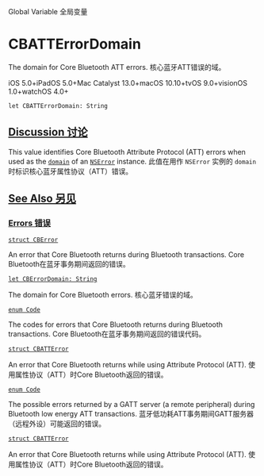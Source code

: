 Global Variable 全局变量

# CBATTErrorDomain 

The domain for Core Bluetooth ATT errors.
核心蓝牙ATT错误的域。

iOS 5.0+iPadOS 5.0+Mac Catalyst 13.0+macOS 10.10+tvOS 9.0+visionOS 1.0+watchOS 4.0+

```
let CBATTErrorDomain: String
```



## [Discussion 讨论](https://developer.apple.com/documentation/corebluetooth/cbatterrordomain#Discussion)

This value identifies Core Bluetooth Attribute Protocol (ATT) errors when used as the [`domain`](https://developer.apple.com/documentation/foundation/nserror/1413924-domain) of an [`NSError`](https://developer.apple.com/documentation/foundation/nserror) instance.
此值在用作 `NSError` 实例的 `domain` 时标识核心蓝牙属性协议（ATT）错误。



## [See Also 另见](https://developer.apple.com/documentation/corebluetooth/cbatterrordomain#see-also)

### [Errors 错误](https://developer.apple.com/documentation/corebluetooth/cbatterrordomain#Errors)

[`struct CBError`](https://developer.apple.com/documentation/corebluetooth/cberror-swift.struct)

An error that Core Bluetooth returns during Bluetooth transactions.
Core Bluetooth在蓝牙事务期间返回的错误。

[`let CBErrorDomain: String`](https://developer.apple.com/documentation/corebluetooth/cberrordomain)

The domain for Core Bluetooth errors.
核心蓝牙错误的域。

[`enum Code`](https://developer.apple.com/documentation/corebluetooth/cberror-swift.struct/code)

The codes for errors that Core Bluetooth returns during Bluetooth transactions.
Core Bluetooth在蓝牙事务期间返回的错误代码。

[`struct CBATTError`](https://developer.apple.com/documentation/corebluetooth/cbatterror-swift.struct)

An error that Core Bluetooth returns while using Attribute Protocol (ATT).
使用属性协议（ATT）时Core Bluetooth返回的错误。

[`enum Code`](https://developer.apple.com/documentation/corebluetooth/cbatterror-swift.struct/code)

The possible errors returned by a GATT server (a remote peripheral) during Bluetooth low energy ATT transactions.
蓝牙低功耗ATT事务期间GATT服务器（远程外设）可能返回的错误。

[`struct CBATTError`](https://developer.apple.com/documentation/corebluetooth/cbatterror-swift.struct)

An error that Core Bluetooth returns while using Attribute Protocol (ATT).
使用属性协议（ATT）时Core Bluetooth返回的错误。
